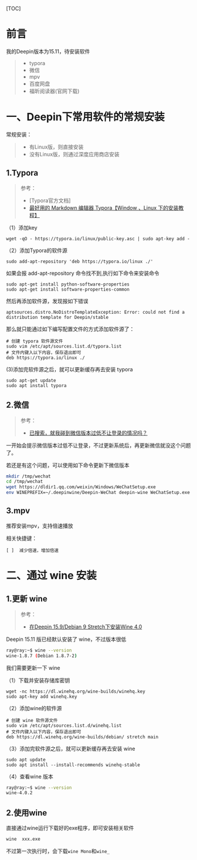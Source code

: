 [TOC]



# 前言

我的Deepin版本为15.11，待安装软件

> - typora
> - 微信
> - mpv
> - 百度网盘
> - 福昕阅读器(官网下载)



# 一、Deepin下常用软件的常规安装

常规安装：

> - 有Linux版，则直接安装
> - 没有Linux版，则通过深度应用商店安装

## 1.Typora

> 参考： 
>
> - [Typora官方文档]
> - [最好用的 Markdown 编辑器 Typora【Window 、Linux 下的安装教程】](https://www.jianshu.com/p/52255115ad63)



（1）添加key

```
wget -qO - https://typora.io/linux/public-key.asc | sudo apt-key add -
```



（2）添加Typora的软件源

```
sudo add-apt-repository 'deb https://typora.io/linux ./'
```

如果会报 add-apt-repository 命令找不到,执行如下命令来安装命令

```
sudo apt-get install python-software-properties
sudo apt-get install software-properties-common
```

然后再添加软件源，发现报如下错误

```
aptsources.distro.NoDistroTemplateException: Error: could not find a distribution template for Deepin/stable
```

那么就只能通过如下编写配置文件的方式添加软件源了：

```
# 创建 typora 软件源文件
sudo vim /etc/apt/sources.list.d/typora.list
# 文件内键入以下内容，保存退出即可
deb https://typora.io/linux ./
```



(3)添加完软件源之后，就可以更新缓存再去安装 typora

```
sudo apt-get update
sudo apt install typora
```





## 2.微信

> 参考：
>
> - [已搜索，就我碰到微信版本过低不让登录的情况吗？](https://bbs.deepin.org/forum.php?mod=viewthread&tid=181711&extra=page%3D1%26filter%3Dlastpost%26orderby%3Dlastpost)



一开始会提示微信版本过低不让登录，不过更新系统后，再更新微信就没这个问题了。

若还是有这个问题，可以使用如下命令更新下微信版本

```bash
mkdir /tmp/wechat
cd /tmp/wechat
wget https://dldir1.qq.com/weixin/Windows/WeChatSetup.exe
env WINEPREFIX=~/.deepinwine/Deepin-WeChat deepin-wine WeChatSetup.exe
```



## 3.mpv

推荐安装mpv，支持倍速播放

相关快捷键：

```
[ ]  减少倍速，增加倍速
```





# 二、通过 wine 安装

## 1.更新 wine

> 参考：
>
> - [在Deepin 15.9/Debian 9 Stretch下安装Wine 4.0](https://ywnz.com/linuxjc/4152.html)





Deepin 15.11 版已经默认安装了 wine，不过版本很低

```bash
ray@ray:~$ wine --version
wine-1.8.7 (Debian 1.8.7-2)
```

我们需要更新一下 wine 



（1）下载并安装存储库密钥

```
wget -nc https://dl.winehq.org/wine-builds/winehq.key
sudo apt-key add winehq.key
```





（2）添加wine的软件源

```
# 创建 wine 软件源文件
sudo vim /etc/apt/sources.list.d/winehq.list
# 文件内键入以下内容，保存退出即可
deb https://dl.winehq.org/wine-builds/debian/ stretch main
```



（3）添加完软件源之后，就可以更新缓存再去安装 wine



```
sudo apt update
sudo apt install --install-recommends winehq-stable
```



（4）查看wine 版本

```bash
ray@ray:~$ wine --version
wine-4.0.2
```





## 2.使用wine

直接通过wine运行下载好的exe程序，即可安装相关软件

```bash
wine  xxx.exe
```

不过第一次执行时，会下载`wine Mono`和`wine_`







